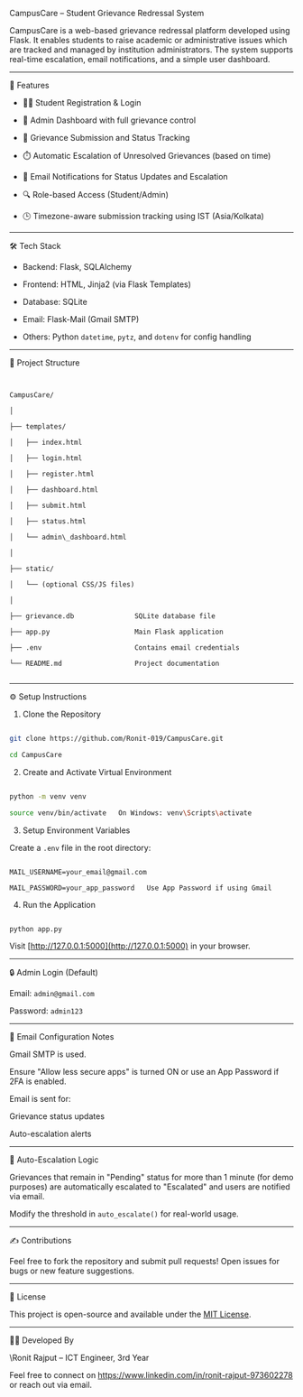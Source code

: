 CampusCare – Student Grievance Redressal System


CampusCare is a web-based grievance redressal platform developed using Flask. It enables students to raise academic or administrative issues which are tracked and managed by institution administrators. The system supports real-time escalation, email notifications, and a simple user dashboard.


---


 🚀 Features


- 🧑‍🎓 Student Registration & Login

- 🔐 Admin Dashboard with full grievance control

- 📝 Grievance Submission and Status Tracking

- ⏱️ Automatic Escalation of Unresolved Grievances (based on time)

- 📧 Email Notifications for Status Updates and Escalation

- 🔍 Role-based Access (Student/Admin)

- 🕒 Timezone-aware submission tracking using IST (Asia/Kolkata)


---


 🛠 Tech Stack


- Backend: Flask, SQLAlchemy

- Frontend: HTML, Jinja2 (via Flask Templates)

- Database: SQLite

- Email: Flask-Mail (Gmail SMTP)

- Others: Python `datetime`, `pytz`, and `dotenv` for config handling


---


 📁 Project Structure


```


CampusCare/

│

├── templates/

│   ├── index.html

│   ├── login.html

│   ├── register.html

│   ├── dashboard.html

│   ├── submit.html

│   ├── status.html

│   └── admin\_dashboard.html

│

├── static/

│   └── (optional CSS/JS files)

│

├── grievance.db               SQLite database file

├── app.py                     Main Flask application

├── .env                       Contains email credentials

└── README.md                  Project documentation


````


---


 ⚙️ Setup Instructions


 1. Clone the Repository


```bash

git clone https://github.com/Ronit-019/CampusCare.git

cd CampusCare

````


 2. Create and Activate Virtual Environment


```bash

python -m venv venv

source venv/bin/activate   On Windows: venv\Scripts\activate

```


 3. Setup Environment Variables


Create a `.env` file in the root directory:


```env

MAIL_USERNAME=your_email@gmail.com

MAIL_PASSWORD=your_app_password   Use App Password if using Gmail

```


 4. Run the Application


```bash

python app.py

```


Visit [http://127.0.0.1:5000](http://127.0.0.1:5000) in your browser.


---


 🔒 Admin Login (Default)


 Email: `admin@gmail.com`

 Password: `admin123`


---


 🔔 Email Configuration Notes


 Gmail SMTP is used.

 Ensure "Allow less secure apps" is turned ON or use an App Password if 2FA is enabled.

 Email is sent for:


   Grievance status updates

   Auto-escalation alerts


---


 🧪 Auto-Escalation Logic


Grievances that remain in "Pending" status for more than 1 minute (for demo purposes) are automatically escalated to "Escalated" and users are notified via email.


Modify the threshold in `auto_escalate()` for real-world usage.


---


 ✍️ Contributions


Feel free to fork the repository and submit pull requests! Open issues for bugs or new feature suggestions.


---


 📄 License


This project is open-source and available under the [MIT License](LICENSE).


---


 👨‍💻 Developed By


\Ronit Rajput – ICT Engineer, 3rd Year

Feel free to connect on https://www.linkedin.com/in/ronit-rajput-973602278 or reach out via email.



